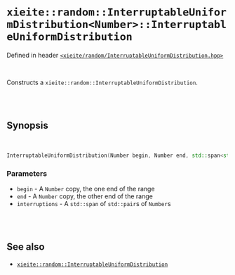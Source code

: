 # `xieite::random::InterruptableUniformDistribution<Number>::InterruptableUniformDistribution`
Defined in header [`<xieite/random/InterruptableUniformDistribution.hpp>`](../../../include/random/InterruptableUniformDistribution.hpp)

<br/>

Constructs a `xieite::random::InterruptableUniformDistribution`.

<br/><br/>

## Synopsis

<br/>

```cpp
InterruptableUniformDistribution(Number begin, Number end, std::span<std::pair<Number, Number>> interruptions);
```
### Parameters
- `begin` - A `Number` copy, the one end of the range
- `end` - A `Number` copy, the other end of the range
- `interruptions` - A `std::span` of `std::pair`s of `Number`s

<br/><br/>

## See also
- [`xieite::random::InterruptableUniformDistribution`](../../../docs/random/InterruptableUniformDistribution.md)

